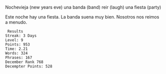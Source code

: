 Nochevieja (new years eve) 
una banda (band)
reir (laugh)
una fiesta (party)

Este noche hay una fiesta. 
La banda suena muy bien. 
Nosotros nos reimos a menudo.

     Results
    Streak: 3 Days 
    Level: 9
    Points: 953
    Time: 2.21
    Words: 324
    Phrases: 167
    December Rank 768
    Decempter Points: 528
